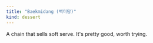 ```yaml
---
title: "Baekmidang (백미당)"
kind: dessert
---
```

A chain that sells soft serve. It's pretty good, worth trying. 